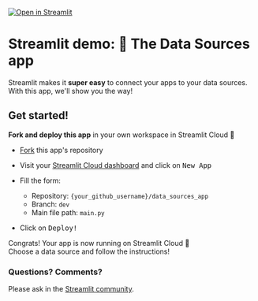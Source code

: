[![Open in Streamlit](https://static.streamlit.io/badges/streamlit_badge_black_white.svg)](https://share.streamlit.io/streamlit/cheat_sheet_app/main)

# Streamlit demo: 🔌 The Data Sources app

Streamlit makes it **super easy** to connect your apps to your data sources. With this app, we'll show you the way!

## Get started!

**Fork and deploy this app** in your own workspace in Streamlit Cloud 🎈
- [Fork](https://github.com/streamlit/data_sources_app/fork) this app's repository
- Visit your [Streamlit Cloud dashboard](https://share.streamlit.io/signup) and click on <kbd>New App</kbd>
- Fill the form:  

    - Repository: `{your_github_username}/data_sources_app`  
    - Branch: `dev`  
    - Main file path: `main.py`
- Click on <kbd> Deploy! </kbd>

Congrats! Your app is now running on Streamlit Cloud 🎊  
Choose a data source and follow the instructions!

### Questions? Comments?

Please ask in the [Streamlit community](https://discuss.streamlit.io).
